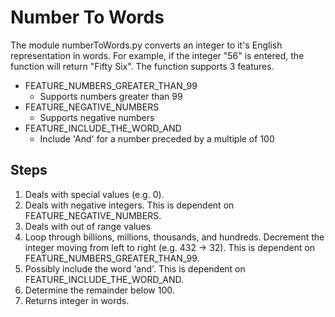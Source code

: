 # Number To Words
The module numberToWords.py converts an integer to it's English representation in words. For example, if the integer "56" is entered, the function will return "Fifty Six". The function supports 3 features.

* FEATURE_NUMBERS_GREATER_THAN_99
    * Supports numbers greater than 99
* FEATURE_NEGATIVE_NUMBERS
    * Supports negative numbers
* FEATURE_INCLUDE_THE_WORD_AND
    * Include 'And' for a number preceded by a multiple of 100

## Steps
1. Deals with special values (e.g. 0).
2. Deals with negative integers. This is dependent on FEATURE_NEGATIVE_NUMBERS.
3. Deals with out of range values
4. Loop through billions, millions, thousands, and hundreds. Decrement the integer moving from left to right (e.g. 432 -> 32). This is dependent on FEATURE_NUMBERS_GREATER_THAN_99.
5. Possibly include the word 'and'. This is dependent on FEATURE_INCLUDE_THE_WORD_AND.
6. Determine the remainder below 100.
7. Returns integer in words.